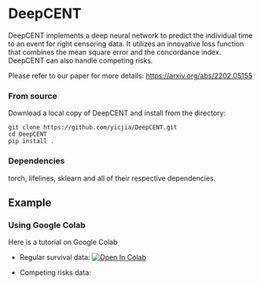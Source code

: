 # DeepCENT

DeepCENT implements a deep neural network to predict the individual time to an event for right censoring data. It utilizes an innovative loss function that combines the mean square error and the concordance index. DeepCENT can also handle competing risks. 

Please refer to our paper for more details: https://arxiv.org/abs/2202.05155


### From source

Download a local copy of DeepCENT and install from the directory:

	git clone https://github.com/yicjia/DeepCENT.git
	cd DeepCENT
	pip install .

### Dependencies

torch, lifelines, sklearn and all of their respective dependencies. 



## Example

### Using Google Colab
Here is a tutorial on Google Colab
- Regular survival data: <a href="https://colab.research.google.com/drive/13BZj4r4SaTcr7n2MKCCq9SCpJRsHm4QE?usp=sharing">
  	<img src="https://colab.research.google.com/assets/colab-badge.svg" alt="Open In Colab"/>
	</a>
  
- Competing risks data: 
